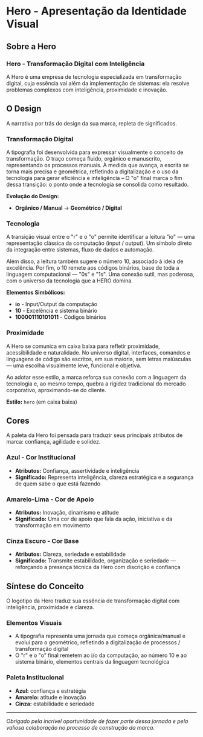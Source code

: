 # Hero - Apresentação da Identidade Visual

## Sobre a Hero

### Hero - Transformação Digital com Inteligência

A Hero é uma empresa de tecnologia especializada em transformação digital, cuja essência vai além da implementação de sistemas: ela resolve problemas complexos com inteligência, proximidade e inovação.

## O Design

A narrativa por trás do design da sua marca, repleta de significados.

### Transformação Digital

A tipografia foi desenvolvida para expressar visualmente o conceito de transformação. O traço começa fluido, orgânico e manuscrito, representando os processos manuais. À medida que avança, a escrita se torna mais precisa e geométrica, refletindo a digitalização e o uso da tecnologia para gerar eficiência e inteligência – O "o" final marca o fim dessa transição: o ponto onde a tecnologia se consolida como resultado.

**Evolução do Design:**

- **Orgânico / Manual** → **Geométrico / Digital**

### Tecnologia

A transição visual entre o "r" e o "o" permite identificar a leitura "io" — uma representação clássica da computação (input / output). Um símbolo direto da integração entre sistemas, fluxo de dados e automação.

Além disso, a leitura também sugere o número 10, associado à ideia de excelência. Por fim, o 10 remete aos códigos binários, base de toda a linguagem computacional — "0s" e "1s". Uma conexão sutil, mas poderosa, com o universo da tecnologia que a HERO domina.

**Elementos Simbólicos:**

- **io** - Input/Output da computação
- **10** - Excelência e sistema binário
- **100001110101011** - Códigos binários

### Proximidade

A Hero se comunica em caixa baixa para refletir proximidade, acessibilidade e naturalidade. No universo digital, interfaces, comandos e linguagens de código são escritos, em sua maioria, sem letras maiúsculas — uma escolha visualmente leve, funcional e objetiva.

Ao adotar esse estilo, a marca reforça sua conexão com a linguagem da tecnologia e, ao mesmo tempo, quebra a rigidez tradicional do mercado corporativo, aproximando-se do cliente.

**Estilo:** `hero` (em caixa baixa)

## Cores

A paleta da Hero foi pensada para traduzir seus principais atributos de marca: confiança, agilidade e solidez.

### Azul - Cor Institucional

- **Atributos:** Confiança, assertividade e inteligência
- **Significado:** Representa inteligência, clareza estratégica e a segurança de quem sabe o que está fazendo

### Amarelo-Lima - Cor de Apoio

- **Atributos:** Inovação, dinamismo e atitude
- **Significado:** Uma cor de apoio que fala da ação, iniciativa e da transformação em movimento

### Cinza Escuro - Cor Base

- **Atributos:** Clareza, seriedade e estabilidade
- **Significado:** Transmite estabilidade, organização e seriedade — reforçando a presença técnica da Hero com discrição e confiança

## Síntese do Conceito

O logotipo da Hero traduz sua essência de transformação digital com inteligência, proximidade e clareza.

### Elementos Visuais

- A tipografia representa uma jornada que começa orgânica/manual e evolui para o geométrico, refletindo a digitalização de processos / transformação digital
- O "r" e o "o" final remetem ao i/o da computação, ao número 10 e ao sistema binário, elementos centrais da linguagem tecnológica

### Paleta Institucional

- **Azul:** confiança e estratégia
- **Amarelo:** atitude e inovação
- **Cinza:** estabilidade e seriedade

---

*Obrigado pela incrível oportunidade de fazer parte dessa jornada e pela valiosa colaboração no processo de construção da marca.*
